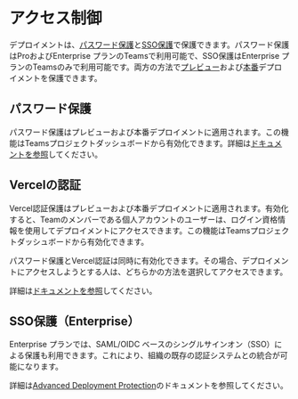 # アクセス制御

デプロイメントは、[パスワード保護](/docs/security/deployment-protection/methods-to-protect-deployments/password-protection)と[SSO保護](/docs/security/deployment-protection#advanced-deployment-protection)で保護できます。パスワード保護はProおよびEnterprise プランのTeamsで利用可能で、SSO保護はEnterprise プランのTeamsのみで利用可能です。両方の方法で[プレビュー](/docs/deployments/environments#preview-environment-pre-production)および[本番](/docs/deployments/environments#production-environment)デプロイメントを保護できます。

## パスワード保護

パスワード保護はプレビューおよび本番デプロイメントに適用されます。この機能はTeamsプロジェクトダッシュボードから有効化できます。詳細は[ドキュメントを参照](/docs/security/deployment-protection/methods-to-protect-deployments/password-protection)してください。

## Vercelの認証

Vercel認証保護はプレビューおよび本番デプロイメントに適用されます。有効化すると、Teamのメンバーである個人アカウントのユーザーは、ログイン資格情報を使用してデプロイメントにアクセスできます。この機能はTeamsプロジェクトダッシュボードから有効化できます。

パスワード保護とVercel認証は同時に有効化できます。その場合、デプロイメントにアクセスしようとする人は、どちらかの方法を選択してアクセスできます。

詳細は[ドキュメントを参照](/docs/security/deployment-protection/methods-to-protect-deployments/vercel-authentication)してください。

## SSO保護（Enterprise）

Enterprise プランでは、SAML/OIDC ベースのシングルサインオン（SSO）による保護も利用できます。これにより、組織の既存の認証システムとの統合が可能になります。

詳細は[Advanced Deployment Protection](/docs/security/deployment-protection#advanced-deployment-protection)のドキュメントを参照してください。

